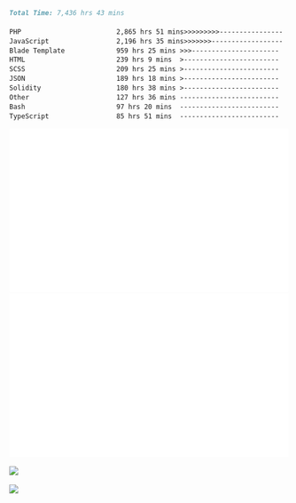 <!--START_SECTION:waka-->

```markdown
Total Time: 7,436 hrs 43 mins

PHP                        2,865 hrs 51 mins>>>>>>>>>----------------   37.89 %
JavaScript                 2,196 hrs 35 mins>>>>>>>------------------   29.04 %
Blade Template             959 hrs 25 mins >>>----------------------   12.68 %
HTML                       239 hrs 9 mins  >------------------------   03.16 %
SCSS                       209 hrs 25 mins >------------------------   02.77 %
JSON                       189 hrs 18 mins >------------------------   02.50 %
Solidity                   180 hrs 38 mins >------------------------   02.39 %
Other                      127 hrs 36 mins -------------------------   01.69 %
Bash                       97 hrs 20 mins  -------------------------   01.29 %
TypeScript                 85 hrs 51 mins  -------------------------   01.14 %
```

<!--END_SECTION:waka-->

![](https://raw.githubusercontent.com/DrMaxis/github-stats-transparent/output/generated/overview.svg)
![](https://raw.githubusercontent.com/DrMaxis/github-stats-transparent/output/generated/languages.svg)

![](https://git-readme-stats-drmaxis-projects.vercel.app/api?username=drmaxis&show_icons=true&theme=outrun&count_private=true&show=reviews,discussions_started,discussions_answered,prs_merged,prs_merged_percentage&custom_title=2024%20Github%20Rank)
 
<a href="https://count.getloli.com/"><img src="https://count.getloli.com/get/@:maxis-the-alchemist?theme=rule34"></a>
<!-- https://count.getloli.com/get/@alchemist?theme=rule34 -->
<br>
